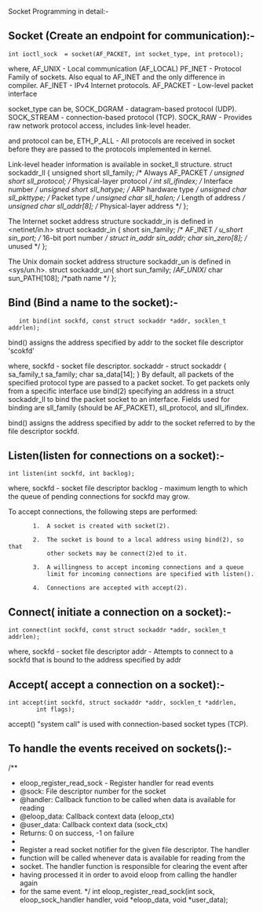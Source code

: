 Socket Programming in detail:-

Socket (Create an endpoint for communication):-
---------------------------------------------
	int ioctl_sock	= socket(AF_PACKET, int socket_type, int protocol);
where, 
	AF_UNIX - Local communication (AF_LOCAL)
	PF_INET - Protocol Family of sockets. Also equal to AF_INET and the only
			difference in compiler.
	AF_INET   -  IPv4 Internet protocols.
	AF_PACKET -  Low-level packet interface

socket_type can be,
	SOCK_DGRAM - datagram-based protocol (UDP).
	SOCK_STREAM - connection-based protocol (TCP).
	SOCK_RAW - Provides raw network protocol access, includes link-level
			header.

and protocol can be,
	 ETH_P_ALL - All protocols are received in socket before they are passed
			to the protocols implemented in kernel.

Link-level header information is available in socket_ll structure.
           struct sockaddr_ll {
               unsigned short sll_family;   /* Always AF_PACKET */
               unsigned short sll_protocol; /* Physical-layer protocol */
               int            sll_ifindex;  /* Interface number */
               unsigned short sll_hatype;   /* ARP hardware type */
               unsigned char  sll_pkttype;  /* Packet type */
               unsigned char  sll_halen;    /* Length of address */
               unsigned char  sll_addr[8];  /* Physical-layer address */
           };

The Internet socket address structure sockaddr_in is defined in <netinet/in.h>
        struct sockaddr_in {
                        short                     sin_family;                   /* AF_INET */
                        u_short                 sin_port;                       /* 16-bit port number */
                        struct in_addr       sin_addr;
                        char                       sin_zero[8];                  /* unused */
           };

The Unix domain socket address structure sockaddr_un is defined in <sys/un.h>.
          struct sockaddr_un{
                        short                    sun_family;                /*AF_UNIX*/
                        char                     sun_PATH[108];        /*path name */
           };

 
Bind (Bind a name to the socket):-
--------------------------------
       int bind(int sockfd, const struct sockaddr *addr, socklen_t addrlen);

bind() assigns the address specified by addr to the socket file descriptor
 'scokfd'

where,
	sockfd - socket file descriptor.
	sockaddr - struct sockaddr {
   	               sa_family_t sa_family;
        	       char        sa_data[14];
	           } 
       By default, all packets of the specified protocol type are passed to
       a packet socket.  To get packets only from a specific interface use
       bind(2) specifying an address in a struct sockaddr_ll to bind the
       packet socket to an interface.  Fields used for binding are
       sll_family (should be AF_PACKET), sll_protocol, and sll_ifindex.


bind() assigns the address specified by addr to the socket referred to by the
file descriptor sockfd.

Listen(listen for connections on a socket):-
-----------------------------------------

	int listen(int sockfd, int backlog);
where,
	sockfd - socket file descriptor
	backlog - maximum length to which the queue of pending connections for
			sockfd may grow.

To accept connections, the following steps are performed:

           1.  A socket is created with socket(2).

           2.  The socket is bound to a local address using bind(2), so that
               other sockets may be connect(2)ed to it.

           3.  A willingness to accept incoming connections and a queue
               limit for incoming connections are specified with listen().

           4.  Connections are accepted with accept(2).



Connect( initiate a connection on a socket):-
-------------------------------------------

	int connect(int sockfd, const struct sockaddr *addr, socklen_t addrlen);
where,
	sockfd - socket file descriptor
	addr - Attempts to connect to a sockfd that is bound to the address
		specified by addr


Accept( accept a connection on a socket):-
----------------------------------------

	int accept(int sockfd, struct sockaddr *addr, socklen_t *addrlen,
			int flags);

accept() "system call" is used with connection-based socket types (TCP).


To handle the events received on sockets():-
-----------------------------------------
/**
 * eloop_register_read_sock - Register handler for read events
 * @sock: File descriptor number for the socket
 * @handler: Callback function to be called when data is available for reading
 * @eloop_data: Callback context data (eloop_ctx)
 * @user_data: Callback context data (sock_ctx)
 * Returns: 0 on success, -1 on failure
 *
 * Register a read socket notifier for the given file descriptor. The handler
 * function will be called whenever data is available for reading from the
 * socket. The handler function is responsible for clearing the event after
 * having processed it in order to avoid eloop from calling the handler again
 * for the same event.
 */
int eloop_register_read_sock(int sock, eloop_sock_handler handler,
			     void *eloop_data, void *user_data);
